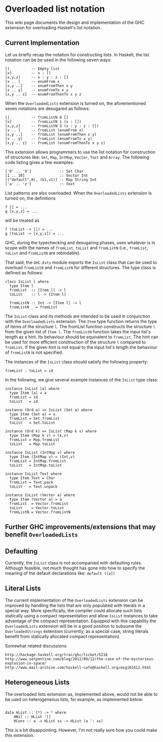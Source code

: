 # Overloaded list notation


This wiki page documents the design and
implementation of the GHC extension for overloading Haskell's list notation.

## Current Implementation


Let us briefly recap the notation for constructing lists. In Haskell, the list
notation can be be used in the following seven ways:

```wiki
[]          -- Empty list
[x]         -- x : []
[x,y,z]     -- x : y : z : []
[x .. ]     -- enumFrom x
[x,y ..]    -- enumFromThen x y
[x .. y]    -- enumFromTo x y
[x,y .. z]  -- enumFromThenTo x y z
```


When the `OverloadedLists` extension is turned on, the aforementioned seven
notations are desugared as follows:

```wiki
[]          -- fromListN 0 []
[x]         -- fromListN 1 (x : [])
[x,y,z]     -- fromListN 3 (x : y : z : [])
[x .. ]     -- fromList (enumFrom x)
[x,y ..]    -- fromList (enumFromThen x y)
[x .. y]    -- fromList (enumFromTo x y)
[x,y .. z]  -- fromList (enumFromThenTo x y z)
```


This extension allows programmers to use the list notation for construction of
structures like: `Set`, `Map`, `IntMap`, `Vector`, `Text`
and `Array`. The following code listing gives a few examples:

```wiki
['0' .. '9']             :: Set Char
[1 .. 10]                :: Vector Int
[("default",0), (k1,v1)] :: Map String Int
['a' .. 'z']             :: Text
```


List patterns are also overloaded. When the `OverloadedLists` extension is turned on, the
definitions

```wiki
f [] = ...
g [x,y,z] = ...
```


will be treated as

```wiki
f (toList -> []) = ...
g (toList -> [x,y,z]) = ...
```


GHC, during the typechecking and desugaring phases, uses whatever is in scope
with the names of `fromList`, `toList` and `fromListN` (i.e., `fromList`, `toList` and
`fromListN` are rebindable).


That said, the `GHC.Exts` module exports the `IsList` class that can
be used to overload `fromListN` and `fromListN` for different
structures. The type class is defined as follows:

```wiki
class IsList l where
  type Item l
  fromList  :: [Item l] -> l
  toList    :: l -> [Item l]

  fromListN :: Int -> [Item l] -> l
  fromListN _ = fromList  
```


The `IsList` class and its methods are intended to be used in
conjunction with the `OverloadedLists` extension. The `Item` type
function returns the type of items of the structure `l`. The fromList
function constructs the structure `l` from the given list of `Item l`.
The `fromListN` function takes the input list's length as a hint. Its
behaviour should be equivalent to `fromList`. The hint can be used for
more efficient construction of the structure `l` compared to
`fromList`. If the given hint is not equal to the input list's length the
behaviour of `fromListN` is not specified.


The instances of the `IsList` class should satisfy the following
property:

```wiki
fromList . toList = id
```


In the following, we give several example instances of the `IsList` type
class:

```wiki
instance IsList [a] where
  type Item [a] = a
  fromList = id
  toList   = id

instance (Ord a) => IsList (Set a) where
  type Item (Set a) = a
  fromList = Set.fromList
  toList   = Set.toList

instance (Ord k) => IsList (Map k v) where
  type Item (Map k v) = (k,v)
  fromList = Map.fromList
  toList   = Map.toList

instance IsList (IntMap v) where
  type Item (IntMap v) = (Int,v)
  fromList = IntMap.fromList
  toList   = IntMap.toList

instance IsList Text where
  type Item Text = Char
  fromList = Text.pack
  toList   = Text.unpack

instance IsList (Vector a) where
  type Item (Vector a) = a
  fromList  = Vector.fromList
  toList    = Vector.toList
  fromListN = Vector.fromListN

```

## Further GHC improvements/extensions that may benefit `OverloadedLists`

## Defaulting


Currently, the `IsList` class is not accompanied with defaulting rules.
Although feasible, not much thought has gone into how to specify the meaning
of the default declarations like: `default ([a])`

## Literal Lists


The current implementation of the `OverloadedLists` extension can be
improved by handling the lists that are only populated with literals in a
special way. More specifically, the compiler could allocate such lists
statically using a compact representation and allow `IsList` instances
to take advantage of the compact representation. Equipped with this capability
the `OverloadedLists` extension will be in a good position to subsume the
`OverloadedStrings` extension (currently, as a special case, string
literals benefit from statically allocated compact representation).


Somewhat related discussions:

```wiki
http://hackage.haskell.org/trac/ghc/ticket/5218
http://www.serpentine.com/blog/2012/09/12/the-case-of-the-mysterious-explosion-in-space/
http://www.mail-archive.com/haskell-cafe@haskell.org/msg101412.html
```

## Heterogeneous Lists


The overloaded lists extension as, implemented above, would not be able to be used on heterogeneous lists, for example, as implemented below:

```wiki

data HList :: [*] -> * where
    HNil :: HList '[]
    HCons :: a -> HList xs -> HList (a ': xs)

```


This is a bit disappointing. However, I'm not really sure how you could make this extension.
